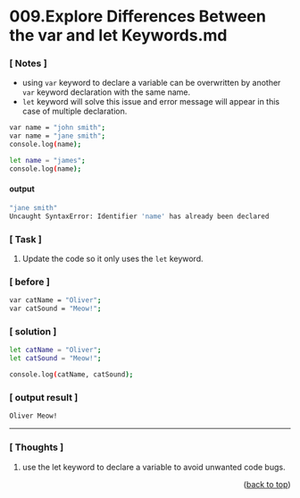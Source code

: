 <a name="topage"></a>

# 009.Explore Differences Between the var and let Keywords.md

### [ Notes ]
  * using `var` keyword to declare a variable can be overwritten by another `var` keyword declaration with the same name.
  * `let` keyword will solve this issue and error message will appear in this case of multiple declaration.
```sh
var name = "john smith";
var name = "jane smith";
console.log(name);

let name = "james";
console.log(name);
```

#### output
```sh
"jane smith"
Uncaught SyntaxError: Identifier 'name' has already been declared 
```

### [ Task ]
1. Update the code so it only uses the `let` keyword.

### [ before ]

```sh
var catName = "Oliver";
var catSound = "Meow!";
```

### [ solution ]

```sh
let catName = "Oliver";
let catSound = "Meow!";

console.log(catName, catSound);
```

### [ output result ]

```sh
Oliver Meow!
```

-----

### [ Thoughts ]

  1. use the let keyword to declare a variable to avoid unwanted code bugs.

<p align="right">(<a href="#topage">back to top</a>)</p>
<br/>
<br/>
